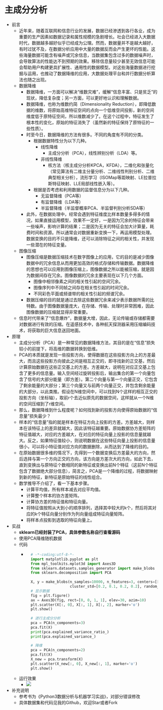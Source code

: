 # 主成分分析
- 前言
	- 近年来，随着互联网和信息行业的发展，数据已经渗透到各行各业，成为重要的生产因素如数据记录和属性规模的急剧增长。社会已经进入大数据时代，数据越多越好似乎已经成为公理。然而，数据量并不是越大越好，有时过犹不及，在数据分析应用中大量的数据反而会产生更坏的性能。这些海量数据可能含有噪声或冗余信息，当数据集包含过多的数据噪声时，会导致算法的性能达不到预期的效果。移除信息量较少甚至无效信息可能会帮助用户构建更具扩展性、通用性的数据模型。对这些海量数据进行挖掘与运用，也推动了数据降维的应用，大数据处理平台和并行数据分析算法也随之出现。
	- 数据降维
		- 数据降维，一方面可以解决“维数灾难”，缓解“信息丰富、只是贫乏”的现状，降低复杂度；另一方面，可以更好地认识和理解数据。
		- 数据降维，也称为维数约简（Dimensionality Reduction），即降低数据的维数，将原始高维特征空间的点向一个低维空间投影，新的空间维度低于原特征空间，所以维数减少了。在这个过程中，特征发生了根本性的变化，原始的特征消失了（虽然新的特征保持了原特征的一些性质）。
		- 时至今日，数据降维的方法有很多。不同的角度有不同的分类。
			- 根据数据特性分为以下几种。
				- 线性降维
					- 主成分分析（PCA），线性辨别分析（LDA）等。
				- 非线性降维
					- 核方法（核主成分分析KPCA，KFDA），二维化和张量化（常见算法有二维主分量分析、二维线性判别分析、二维典型相关分析），流形学习（ISOMap等距映射、LE拉普拉斯特征映射、LLE局部线性嵌入等）。
			- 根据是否考虑和利用数据的监督信息分为以下几种。
				- 无监督降维（PCA等）
				- 有监督降维（LDA等）
				- 半监督降维（半监督概率PCA、半监督判别分析SDA等）
		- 此外，在数据处理中，经常会遇到特征维度比样本数量多得多的情况，如果直接运用模型，效果不一定好，一是因为冗余的特征会带来一些噪声，影响计算的结果；二是因为无关的特征会加大计算量，耗费时间和资源。所以通常会对数据重新变换一下，再运用模型处理。数据变换的目的不只是降维，还可以消除特征之间的相关性，并发现一些潜在的特征变量。
	- 图像压缩
		- 图像压缩是数据压缩技术在数字图像上的应用，它的目的是减少图像数据中的冗余信息从而用更加高效的格式存储和传输数据。数据降维的思想也可以应用到图像压缩上，图像数据之所以能被压缩，就是因为数据间存在冗余。图像数据的冗余主要表现在以下几个方面。
			- 图像中相邻像素之间的相关性引起的空间冗余。
			- 图像序列中不同帧之间存在相关性引起的时间冗余。
			- 不同彩色平面或频谱带的相关性引起的频谱冗余。
		- 数据压缩的目的就是通过去除这些数据冗余来减少表示数据所需的比特数。由于图像数据量庞大，在存储、传输、处理时非常困难，因此图像数据的压缩就显得非常重要。
	- 信息时代带来了“信息爆炸”，数据量大增，因此，无论传输或存储都需要对数据进行有效的压缩。在遥感技术中，各种航天探测器采用压缩编码技术，将获取的巨大信息送回地面。
- 原理
	- 主成分分析（PCA）是一种常见的数据降维方法，其目的是在“信息”损失较小的前提下，将高维的数据转换到低维。
	- PCA的本质就是发现一些投影方向，使得数据在这些投影方向上的方差最大，而且这些投影方向彼此之间是相互正交的，即寻找新的正交基，然后计算原始数据在这些正交基上的方差。方差越大，说明在对应正交基上包含了更多的信息量。输入空间经过旋转投影后，输出集合的第一个向量包含了信号的大部分能量（即方差）。第二个向量与第一个向量正交，它包含了剩余能量的大部分；第三个向量又与前两个向量正交，并包含剩余能量的大部分，以此类推。假设在N维空间中，可以找到N个这样的相互正交的投影方向（坐标轴），取前r个去近似原先的数据空间，这样就从一个N维的空间压缩到了r维空间。
	- 那么，数据降维到什么程度呢？如何找到新的投影方向使得原始数据的“信息量”损失最少？
	- 样本的“信息量”指的就是样本在特征方向上投影的方差。方差越大，则样本在该特征上的差异就越大，因此该特征越重要。原始数据协方差矩阵的特征值越大，对应的方差越大，在对应的特征向量上投影的信息量就越大。反之，如果特征值较小，则说明数据在这些特征向量上投影的信息量很小，可以将小特征值对应方向的数据删除，从而达到了降维的目的。
	- 在原始数据很多维的情况下，先得到一个数据变换后方差最大的方向，然后选择与第一个方向正交的方向，该方向是方差次大的方向，如此下去，直到变换出与原特征个数相同的新特征或变换出前N个特征（这前N个特征包含了数据绝大部分信息），简言之，PCA是一个降维的过程，将数据映射到新的特征，新特征是原始特征的线性组合。
	- 数学推导不介绍了，看一下基本步骤。
		- 计算平均值，所有样本减去对应平均值。
		- 计算整个样本的协方差矩阵。
		- 计算协方差的特征值和特征向量。
		- 将特征值按照从大到小的顺序排列，选择其中较大的k个，然后将其对应的k个特征向量分别作为列向量组成特征向量矩阵。
		- 将样本点投影到选取的特征向量上。
- 实战
	- **sklearn已经封装了PCA，具体参数名称自行查看源码**
	- 使用PCA降维随机数据
	- 代码
		- ```python
			# -*-coding:utf-8-*-
			import matplotlib.pyplot as plt
			from mpl_toolkits.mplot3d import Axes3D
			from sklearn.datasets.samples_generator import make_blobs
			from sklearn.decomposition import PCA
			
			X, y = make_blobs(n_samples=10000, n_features=3, centers=[[3, 3, 3], [0, 0, 0], [1, 1, 1], [2, 2, 2]],
			                  cluster_std=[0.2, 0.1, 0.2, 0.2], random_state=9)
			# 显示数据
			fig = plt.figure()
			ax = Axes3D(fig, rect=[0, 0, 1, 1], elev=30, azim=10)
			plt.scatter(X[:, 0], X[:, 1], X[:, 2], marker='o')
			plt.show()
			
			# 进行主成分分析
			pca = PCA(n_components=3)
			pca.fit(X)
			print(pca.explained_variance_ratio_)
			print(pca.explained_variance_)
			
			# 降维
			pca = PCA(n_components=2)
			pca.fit(X)
			X_new = pca.transform(X)
			plt.scatter(X_new[:, 0], X_new[:, 1], marker='o')
			plt.show()
			```
	- 运行效果
		- ![](https://img-blog.csdnimg.cn/20190402211659752.png)
- 补充说明
	- 参考书为《Python3数据分析与机器学习实战》，对部分错误修改
	- 具体数据集和代码见我的Github，欢迎Star或者Fork
